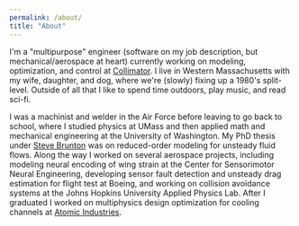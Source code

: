```yaml
---
permalink: /about/
title: "About"
---
```


I'm a "multipurpose" engineer (software on my job description, but mechanical/aerospace at heart) currently working on modeling, optimization, and control at [Collimator](https://www.collimator.ai/).  I live in Western Massachusetts with my wife, daughter, and dog, where we're (slowly) fixing up a 1980's split-level.  Outside of all that I like to spend time outdoors, play music, and read sci-fi.

I was a machinist and welder in the Air Force before leaving to go back to school, where I studied physics at UMass and then applied math and mechanical engineering at the University of Washington.  My PhD thesis under [Steve Brunton](https://www.youtube.com/channel/UCm5mt-A4w61lknZ9lCsZtBw) was on reduced-order modeling for unsteady fluid flows.  Along the way I worked on several aerospace projects, including modeling neural encoding of wing strain at the Center for Sensorimotor Neural Engineering, developing sensor fault detection and unsteady drag estimation for flight test at Boeing, and working on collision avoidance systems at the Johns Hopkins University Applied Physics Lab.  After I graduated I worked on multiphysics design optimization for cooling channels at [Atomic Industries](https://www.atomic.industries/).